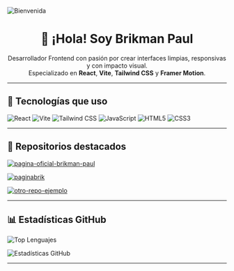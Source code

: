 <!-- Banner principal -->
![Bienvenida](https://github.com/BrikmanP/BrikmanP/blob/main/images/Blancoynegro.jpeg?raw=true)

<h1 align="center">👋 ¡Hola! Soy Brikman Paul</h1>
<p align="center">
  Desarrollador Frontend con pasión por crear interfaces limpias, responsivas y con impacto visual. <br />
  Especializado en <strong>React</strong>, <strong>Vite</strong>, <strong>Tailwind CSS</strong> y <strong>Framer Motion</strong>.
</p>

---

## 🚀 Tecnologías que uso

![React](https://img.shields.io/badge/-React-61DAFB?style=flat-square&logo=react&logoColor=black)
![Vite](https://img.shields.io/badge/-Vite-646CFF?style=flat-square&logo=vite&logoColor=white)
![Tailwind CSS](https://img.shields.io/badge/-TailwindCSS-38B2AC?style=flat-square&logo=tailwind-css&logoColor=white)
![JavaScript](https://img.shields.io/badge/-JavaScript-F7DF1E?style=flat-square&logo=javascript&logoColor=black)
![HTML5](https://img.shields.io/badge/-HTML5-E34F26?style=flat-square&logo=html5&logoColor=white)
![CSS3](https://img.shields.io/badge/-CSS3-1572B6?style=flat-square&logo=css3&logoColor=white)

---

## 📂 Repositorios destacados

[![pagina-oficial-brikman-paul](https://github-readme-stats.vercel.app/api/pin/?username=BrikmanP&repo=pagina-oficial-brikman-paul&theme=tokyonight)](https://github.com/BrikmanP/pagina-oficial-brikman-paul)

[![paginabrik](https://github-readme-stats.vercel.app/api/pin/?username=BrikmanP&repo=paginabrik&theme=tokyonight)](https://github.com/BrikmanP/paginabrik)

[![otro-repo-ejemplo](https://github-readme-stats.vercel.app/api/pin/?username=BrikmanP&repo=otro-repo-ejemplo&theme=tokyonight)](https://github.com/BrikmanP/otro-repo-ejemplo)
<!-- Reemplaza o añade más tarjetas si tienes otros repos que destacar -->

---

## 📊 Estadísticas GitHub

![Top Lenguajes](https://github-readme-stats.vercel.app/api/top-langs/?username=BrikmanP&layout=compact&langs_count=6&theme=tokyonight)

![Estadísticas GitHub](https://github-readme-stats.vercel.app/api?username=BrikmanP&show_icons=true&theme=tokyonight&count_private=true)

---



